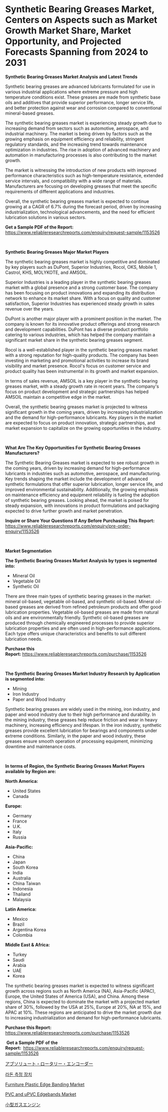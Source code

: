 <p><h1>Synthetic Bearing Greases Market, Centers on Aspects such as Market Growth Market Share, Market Opportunity, and Projected Forecasts Spanning from 2024 to 2031</h1></p><p><strong>Synthetic Bearing Greases Market Analysis and Latest Trends</strong></p>
<p><p>Synthetic bearing greases are advanced lubricants formulated for use in various industrial applications where extreme pressure and high temperature conditions exist. These greases are made from synthetic base oils and additives that provide superior performance, longer service life, and better protection against wear and corrosion compared to conventional mineral-based greases.</p><p>The synthetic bearing greases market is experiencing steady growth due to increasing demand from sectors such as automotive, aerospace, and industrial machinery. The market is being driven by factors such as the growing emphasis on equipment efficiency and reliability, stringent regulatory standards, and the increasing trend towards maintenance optimization in industries. The rise in adoption of advanced machinery and automation in manufacturing processes is also contributing to the market growth.</p><p>The market is witnessing the introduction of new products with improved performance characteristics such as high-temperature resistance, extended service intervals, and compatibility with a wide range of materials. Manufacturers are focusing on developing greases that meet the specific requirements of different applications and industries.</p><p>Overall, the synthetic bearing greases market is expected to continue growing at a CAGR of 6.7% during the forecast period, driven by increasing industrialization, technological advancements, and the need for efficient lubrication solutions in various sectors.</p></p>
<p><strong>Get a Sample PDF of the Report:&nbsp;</strong> <a href="https://www.reliableresearchreports.com/enquiry/request-sample/1153526">https://www.reliableresearchreports.com/enquiry/request-sample/1153526</a></p>
<p>&nbsp;</p>
<p><strong>Synthetic Bearing Greases Major Market Players</strong></p>
<p><p>The synthetic bearing greases market is highly competitive and dominated by key players such as DuPont, Superior Industries, Rocol, OKS, Mobile 1, Castrol, KHS, MOLYKOTE, and AMSOIL. </p><p>Superior Industries is a leading player in the synthetic bearing greases market with a global presence and a strong customer base. The company has been focusing on product innovations and expanding its distribution network to enhance its market share. With a focus on quality and customer satisfaction, Superior Industries has experienced steady growth in sales revenue over the years.</p><p>DuPont is another major player with a prominent position in the market. The company is known for its innovative product offerings and strong research and development capabilities. DuPont has a diverse product portfolio catering to various industries, which has helped the company maintain a significant market share in the synthetic bearing greases segment.</p><p>Rocol is a well-established player in the synthetic bearing greases market with a strong reputation for high-quality products. The company has been investing in marketing and promotional activities to increase its brand visibility and market presence. Rocol's focus on customer service and product quality has been instrumental in its growth and market expansion.</p><p>In terms of sales revenue, AMSOIL is a key player in the synthetic bearing greases market, with a steady growth rate in recent years. The company's focus on product development and strategic partnerships has helped AMSOIL maintain a competitive edge in the market.</p><p>Overall, the synthetic bearing greases market is projected to witness significant growth in the coming years, driven by increasing industrialization and the demand for high-performance lubricants. Key players in the market are expected to focus on product innovation, strategic partnerships, and market expansion to capitalize on the growing opportunities in the industry.</p></p>
<p>&nbsp;</p>
<p><strong>What Are The Key Opportunities For Synthetic Bearing Greases Manufacturers?</strong></p>
<p><p>The Synthetic Bearing Greases market is expected to see robust growth in the coming years, driven by increasing demand for high-performance lubricants in industries such as automotive, aerospace, and manufacturing. Key trends shaping the market include the development of advanced synthetic formulations that offer superior lubrication, longer service life, and improved environmental sustainability. Additionally, the growing emphasis on maintenance efficiency and equipment reliability is fueling the adoption of synthetic bearing greases. Looking ahead, the market is poised for steady expansion, with innovations in product formulations and packaging expected to drive further growth and market penetration.</p></p>
<p><strong>Inquire or Share Your Questions If Any Before Purchasing This Report:</strong> <a href="https://www.reliableresearchreports.com/enquiry/pre-order-enquiry/1153526">https://www.reliableresearchreports.com/enquiry/pre-order-enquiry/1153526</a></p>
<p>&nbsp;</p>
<p><strong>Market Segmentation</strong></p>
<p><strong>The Synthetic Bearing Greases Market Analysis by types is segmented into:</strong></p>
<p><ul><li>Mineral Oil</li><li>Vegetable Oil</li><li>Synthetic Oil</li></ul></p>
<p><p>There are three main types of synthetic bearing greases in the market: mineral oil-based, vegetable oil-based, and synthetic oil-based. Mineral oil-based greases are derived from refined petroleum products and offer good lubrication properties. Vegetable oil-based greases are made from natural oils and are environmentally friendly. Synthetic oil-based greases are produced through chemically engineered processes to provide superior lubrication properties and are often used in high-performance applications. Each type offers unique characteristics and benefits to suit different lubrication needs.</p></p>
<p><strong>Purchase this Report:&nbsp;</strong><a href="https://www.reliableresearchreports.com/purchase/1153526">https://www.reliableresearchreports.com/purchase/1153526</a></p>
<p>&nbsp;</p>
<p><strong>The Synthetic Bearing Greases Market Industry Research by Application is segmented into:</strong></p>
<p><ul><li>Mining</li><li>Iron Industry</li><li>Paper and Wood Industry</li></ul></p>
<p><p>Synthetic bearing greases are widely used in the mining, iron industry, and paper and wood industry due to their high performance and durability. In the mining industry, these greases help reduce friction and wear in heavy machinery, increasing efficiency and lifespan. In the iron industry, synthetic greases provide excellent lubrication for bearings and components under extreme conditions. Similarly, in the paper and wood industry, these greases ensure smooth operation of processing equipment, minimizing downtime and maintenance costs.</p></p>
<p>&nbsp;</p>
<p><strong>In terms of Region, the Synthetic Bearing Greases Market Players available by Region are:</strong></p>
<p>
    <p> <strong> North America: </strong>
        <ul>
            <li>United States</li>
            <li>Canada</li>
        </ul>
        </p> 
    <p> <strong> Europe: </strong>
        <ul>
            <li>Germany</li>
            <li>France</li>
            <li>U.K.</li>
            <li>Italy</li>
            <li>Russia</li>
        </ul>
        </p> 
    <p> <strong> Asia-Pacific: </strong>
        <ul>
            <li>China</li>
            <li>Japan</li>
            <li>South Korea</li>
            <li>India</li>
            <li>Australia</li>
            <li>China Taiwan</li>
            <li>Indonesia</li>
            <li>Thailand</li>
            <li>Malaysia</li>
        </ul>
        </p> 
    <p> <strong> Latin America: </strong>
        <ul>
            <li>Mexico</li>
            <li>Brazil</li>
            <li>Argentina Korea</li>
            <li>Colombia</li>
        </ul>
        </p> 
    <p> <strong> Middle East & Africa: </strong>
        <ul>
            <li>Turkey</li>
            <li>Saudi</li>
            <li>Arabia</li>
            <li>UAE</li>
            <li>Korea</li>
        </ul>
    </p>
    </p>
<p><p>The synthetic bearing greases market is expected to witness significant growth across regions such as North America (NA), Asia-Pacific (APAC), Europe, the United States of America (USA), and China. Among these regions, China is expected to dominate the market with a projected market share of 30%, followed by the USA at 25%, Europe at 20%, NA at 15%, and APAC at 10%. These regions are anticipated to drive the market growth due to increasing industrialization and demand for high-performance lubricants.</p></p>
<p><strong>Purchase this Report: </strong><a href="https://www.reliableresearchreports.com/purchase/1153526">https://www.reliableresearchreports.com/purchase/1153526</a></p>
<p>&nbsp;<strong>Get a Sample PDF of the Report:&nbsp;&nbsp;</strong><a href="https://www.reliableresearchreports.com/enquiry/request-sample/1153526">https://www.reliableresearchreports.com/enquiry/request-sample/1153526</a></p>
<p><strong></strong></p>
<p><p><a href="https://medium.com/@isabeleterson7845/%E7%B5%B6%E5%AF%BE%E5%9B%9E%E8%BB%A2%E3%82%A8%E3%83%B3%E3%82%B3%E3%83%BC%E3%83%80%E3%83%BC%E5%B8%82%E5%A0%B4-%E3%82%BF%E3%82%A4%E3%83%97-%E3%82%A2%E3%83%97%E3%83%AA%E3%82%B1%E3%83%BC%E3%82%B7%E3%83%A7%E3%83%B3-%E5%9C%B0%E7%90%86%E5%88%A5%E3%81%AE%E5%8C%85%E6%8B%AC%E7%9A%84%E8%A9%95%E4%BE%A1-0c70befa3831">アブソリュート・ロータリー・エンコーダー</a></p><p><a href="https://medium.com/@koleledner/%EB%9D%BC%EB%8F%88-%EC%B8%A1%EC%A0%95-%EC%9E%A5%EC%B9%98-%EC%8B%9C%EC%9E%A5-2031%EB%85%84%EA%B9%8C%EC%A7%80%EC%9D%98-%ED%8A%B8%EB%A0%8C%EB%93%9C-%EC%98%88%EC%B8%A1-%EB%B0%8F-%EA%B2%BD%EC%9F%81-%EB%B6%84%EC%84%9D-44f3fd1ec343">라돈 측정 장치</a></p><p><a href="https://github.com/tamvrosiya/Market-Research-Report-List-3/blob/main/furniture-plastic-edge-banding-market.md">Furniture Plastic Edge Banding Market</a></p><p><a href="https://github.com/changoleonlaverguenzanoexiste/Market-Research-Report-List-2/blob/main/pvc-and-upvc-edgebands-market.md">PVC and uPVC Edgebands Market</a></p><p><a href="https://medium.com/@chrispcreem58/%E5%B0%8F%E5%9E%8B%E3%82%AC%E3%82%B9%E3%82%A8%E3%83%B3%E3%82%B8%E3%83%B3%E5%B8%82%E5%A0%B4%E5%88%86%E6%9E%90-%E3%81%9D%E3%81%AEcagr-%E5%B8%82%E5%A0%B4%E3%82%BB%E3%82%B0%E3%83%A1%E3%83%B3%E3%83%86%E3%83%BC%E3%82%B7%E3%83%A7%E3%83%B3-%E3%81%8A%E3%82%88%E3%81%B3%E3%82%B0%E3%83%AD%E3%83%BC%E3%83%90%E3%83%AB%E7%94%A3%E6%A5%AD%E6%A6%82%E6%B3%81-f390ed55218f">小型ガスエンジン</a></p></p>